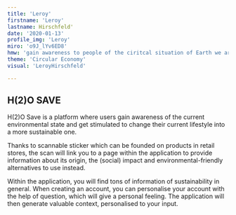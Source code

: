 ```yaml
---
title: 'Leroy'
firstname: 'Leroy'
lastname: Hirschfeld'
date: '2020-01-13'
profile_img: 'Leroy'
miro: 'o9J_lYv6ED8'
hmw: 'gain awareness to people of the ciritcal situation of Earth we are facing?'
theme: 'Circular Economy'
visual: 'LeroyHirschfeld'

---
```


## H(2)O SAVE

H(2)O Save is a platform where users gain awareness of the current environmental state and get stimulated to change their current lifestyle into a more sustainable one.  

Thanks to scannable sticker which can be founded on products in retail stores, the scan will link you to a page within the application to provide information about its origin, the (social) impact and environmental-friendly alternatives to use instead.  

Within the application, you will find tons of information of sustainability in general. When creating an account, you can personalise your account with the help of question, which will give a personal feeling. The application will then generate valuable context, personalised to your input. 

